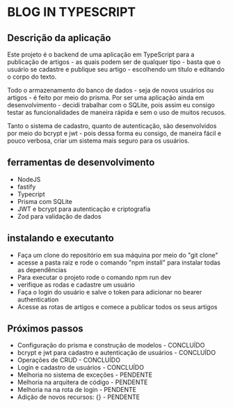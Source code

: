 # BLOG IN TYPESCRIPT

## Descrição da aplicação

Este projeto é o backend de uma aplicação em TypeScript para a publicação de artigos - as quais podem ser de qualquer tipo - basta que o usuário se cadastre e publique seu artigo - escolhendo um título e editando o corpo do texto. 

Todo o armazenamento do banco de dados - seja de novos usuários ou artigos - é feito por meio do prisma. Por ser uma aplicação ainda em desenvolvimento - decidi trabalhar com o SQLite, pois assim eu consigo testar as funcionalidades de maneira rápida e sem o uso de muitos recusos. 

Tanto o sistema de cadastro, quanto de autenticação, são desenvolvidos por meio do bcrypt e jwt - pois dessa forma eu consigo, de maneira fácil e pouco verbosa, criar um sistema mais seguro para os usuários. 

## ferramentas de desenvolvimento

 - NodeJS
 - fastify
 - Typecript
 - Prisma com SQLite
 - JWT e bcrypt para autenticação e criptografia 
 - Zod para validação de dados

## instalando e executanto

 - Faça um clone do repositório em sua máquina por meio do "git clone"
 - acesse a pasta raiz e rode o comando "npm install" para instalar todas as dependências
 - Para executar o projeto rode o comando npm run dev
 - verifique as rodas e cadastre um usuário
 - Faça o login do usuário e salve o token para adicionar no bearer authentication
 - Acesse as rotas de artigos e comece a publicar todos os seus artigos

## Próximos passos

 - Configuração do prisma e construção de modelos - CONCLUÍDO
 - bcrypt e jwt para cadastro e autenticação de usuários - CONCLUÍDO
 - Operações de CRUD - CONCLUÍDO
 - Login e cadastro de usuários - CONCLUÍDO
 - Melhoria no sistema de exceções - PENDENTE
 - Melhoria na arquitera de código - PENDENTE
 - Melhoria na na rota de login - PENDENTE
 - Adição de novos recursos: {} - PENDENTE
